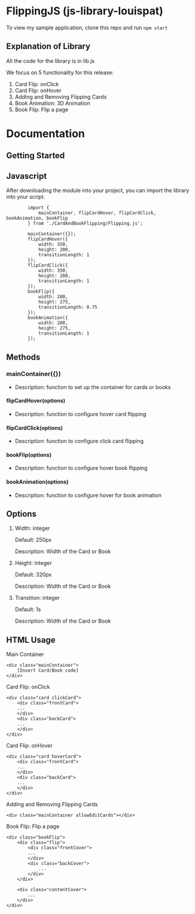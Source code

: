 # FlippingJS (js-library-louispat)

To view my sample application, clone this repo and run `npm start`

## Explanation of Library

All the code for the library is in lib.js

We focus on 5 functionality for this release:

1. Card Flip: onClick
2. Card Flip: onHover
3. Adding and Removing Flipping Cards
4. Book Animation: 3D Animation
5. Book Flip: Flip a page

# Documentation

## Getting Started

## Javascript

After downloading the module into your project, you can import the library into your script.

            import {
                mainContainer, flipCardHover, flipCardClick, bookAnimation, bookFlip
            } from './CardAndBookFlipping/Flipping.js';

            mainContainer({});
            flipCardHover({
                width: 350,
                height: 200,
                transitionLength: 1
            });
            flipCardClick({
                width: 350,
                height: 200,
                transitionLength: 1
            });
            bookFlip({
                width: 200,
                height: 275,
                transitionLength: 0.75
            });
            bookAnimation({
                width: 200,
                height: 275,
                transitionLength: 1
            });

## Methods

### mainContainer({})

- Description: function to set up the container for cards or books

#### flipCardHover(options)

- Description: function to configure hover card flipping

#### flipCardClick(options)

- Description: function to configure click card flipping

#### bookFlip(options)

- Description: function to configure hover book flipping

#### bookAnimation(options)

- Description: function to configure hover for book animation

## Options

1.  Width: integer

    Default: 250px

    Description: Width of the Card or Book

2.  Height: integer

    Default: 320px

    Description: Width of the Card or Book

3.  Transition: integer

    Default: 1s

    Description: Width of the Card or Book

## HTML Usage

Main Container

```
<div class="mainContainer">
    [Insert Card/Book code]
</div>
```

Card Flip: onClick

```
<div class="card clickCard">
    <div class="frontCard">
    ...
    </div>
    <div class="backCard">
    ...
    </div>
</div>
```

Card Flip: onHover

```
<div class="card hoverCard">
    <div class="frontCard">
    ...
    </div>
    <div class="backCard">
    ...
    </div>
</div>
```

Adding and Removing Flipping Cards

```
<div class="mainContainer allowEditCards"></div>
```

Book Flip: Flip a page

```
<div class="bookFlip">
    <div class="flip">
        <div class="frontCover">
        ...
        </div>
        <div class="backCover">
            ...
        </div>
    </div>

    <div class="contentCover">
        ...
    </div>
</div>
```
